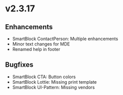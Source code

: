 # v2.3.17

## Enhancements

* SmartBlock ContactPerson: Multiple enhancements
* Minor text changes for MDE
* Renamed help in footer

## Bugfixes

* SmartBlock CTA: Button colors
* SmartBlock Lottie: Missing print template
* SmartBlock UI-Pattern: Missing vendors
